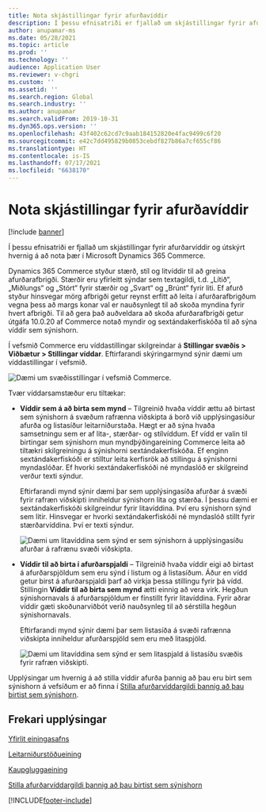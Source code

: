 ```yaml
---
title: Nota skjástillingar fyrir afurðavíddir
description: Í þessu efnisatriði er fjallað um skjástillingar fyrir afurðarvíddir og útskýrt hvernig á að nota þær í Microsoft Dynamics 365 Commerce.
author: anupamar-ms
ms.date: 05/28/2021
ms.topic: article
ms.prod: ''
ms.technology: ''
audience: Application User
ms.reviewer: v-chgri
ms.custom: ''
ms.assetid: ''
ms.search.region: Global
ms.search.industry: ''
ms.author: anupamar
ms.search.validFrom: 2019-10-31
ms.dyn365.ops.version: ''
ms.openlocfilehash: 43f402c62cd7c9aab184152820e4fac9499c6f20
ms.sourcegitcommit: e42c7dd495829b0853cebdf827b86a7cf655cf86
ms.translationtype: HT
ms.contentlocale: is-IS
ms.lasthandoff: 07/17/2021
ms.locfileid: "6638170"
---
```

# <a name="apply-display-settings-for-product-dimensions"></a>Nota skjástillingar fyrir afurðavíddir

[!include [banner](includes/banner.md)]


Í þessu efnisatriði er fjallað um skjástillingar fyrir afurðarvíddir og útskýrt hvernig á að nota þær í Microsoft Dynamics 365 Commerce.

Dynamics 365 Commerce styður stærð, stíl og litvíddir til að greina afurðarafbrigði. Stærðir eru yfirleitt sýndar sem textagildi, t.d. „Lítið“, „Miðlungs“ og „Stórt“ fyrir stærðir og „Svart“ og „Brúnt“ fyrir liti. Ef afurð styður hinsvegar mörg afbrigði getur reynst erfitt að leita í afurðarafbrigðum vegna þess að margs konar val er nauðsynlegt til að skoða myndina fyrir hvert afbrigði. Til að gera það auðveldara að skoða afurðarafbrigði getur útgáfa 10.0.20 af Commerce notað myndir og sextándakerfiskóða til að sýna víddir sem sýnishorn.

Í vefsmið Commerce eru víddastillingar skilgreindar á **Stillingar svæðis \> Viðbætur \> Stillingar víddar**. Eftirfarandi skýringarmynd sýnir dæmi um víddastillingar í vefsmið.

![Dæmi um svæðisstillingar í vefsmið Commerce.](./dev-itpro/media/swatch_site_settings.PNG)

Tvær víddarsamstæður eru tiltækar:

- **Víddir sem á að birta sem mynd** – Tilgreinið hvaða víddir ættu að birtast sem sýnishorn á svæðum rafrænna viðskipta á borð við upplýsingasíður afurða og listasíður leitarniðurstaða. Hægt er að sýna hvaða samsetningu sem er af lita-, stærðar- og stílvíddum. Ef vídd er valin til birtingar sem sýnishorn mun myndþýðingareining Commerce leita að tiltækri skilgreiningu á sýnishorni sextándakerfiskóða. Ef enginn sextándakerfiskóði er stilltur leita kerfisrök að stillingu á sýnishorni myndaslóðar. Ef hvorki sextándakerfiskóði né myndaslóð er skilgreind verður texti sýndur.

    Eftirfarandi mynd sýnir dæmi þar sem upplýsingasíða afurðar á svæði fyrir rafræn viðskipti inniheldur sýnishorn lita og stærða. Í þessu dæmi er sextándakerfiskóði skilgreindur fyrir litavíddina. Því eru sýnishorn sýnd sem litir. Hinsvegar er hvorki sextándakerfiskóði né myndaslóð stillt fyrir stærðarvíddina. Því er texti sýndur.

    ![Dæmi um litavíddina sem sýnd er sem sýnishorn á upplýsingasíðu afurðar á rafrænu svæði viðskipta.](./dev-itpro/media/swatch_pdp.png)

- **Víddir til að birta í afurðarspjaldi** – Tilgreinið hvaða víddir eigi að birtast á afurðarspjöldum sem eru sýnd í listum og á listasíðum. Áður en vídd getur birst á afurðarspjaldi þarf að virkja þessa stillingu fyrir þá vídd. Stillingin **Víddir til að birta sem mynd** ætti einnig að vera virk. Hegðun sýnishornavals á afurðarspjöldum er fínstillt fyrir litavíddina. Fyrir aðrar víddir gæti skoðunarviðbót verið nauðsynleg til að sérstilla hegðun sýnishornavals.

    Eftirfarandi mynd sýnir dæmi þar sem listasíða á svæði rafrænna viðskipta inniheldur afurðarspjöld sem eru með litaspjöld.

    ![Dæmi um litavíddina sem sýnd er sem litaspjald á listasíðu svæðis fyrir rafræn viðskipti.](./dev-itpro/media/swatch_searchresults.PNG)

Upplýsingar um hvernig á að stilla víddir afurða þannig að þau eru birt sem sýnishorn á vefsíðum er að finna í [Stilla afurðarvíddargildi þannig að þau birtist sem sýnishorn](./dev-itpro/dimensions-swatch.md).

## <a name="additional-resources"></a>Frekari upplýsingar

[Yfirlit einingasafns](starter-kit-overview.md)

[Leitarniðurstöðueining](search-result-module.md)

[Kaupgluggaeining](add-buy-box.md)

[Stilla afurðarvíddargildi þannig að þau birtist sem sýnishorn](./dev-itpro/dimensions-swatch.md)

[!INCLUDE[footer-include](../includes/footer-banner.md)]
